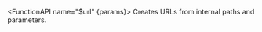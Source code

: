 <script>
    import { resolveNode } from '@roxi/routify'
    import FilesViewer from '#cmp/FilesViewer.svelte'
    import Example from '#cmp/Example.svelte'
    import FunctionAPI from '#cmp/FunctionAPI.svelte'

    const params = {
        path: { type: 'string | \'$leaf\'', text: 'The internal path to the node, eg.: /blog/[slug]/comments. Use \'$leaf\' to get the URL for the current leaf node.' },
        params: { type: 'object', text: 'The parameters to be used in the URL. Parameters not used in the path will be appended to the url as a query string.' },        
    }
</script>




<FunctionAPI name="$url" {params}>
    Creates URLs from internal paths and parameters.    
</FunctionAPI>


<Example path="../example" title="URL Example" />

